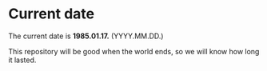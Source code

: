 # Current date

The current date is **1985.01.17.** (YYYY.MM.DD.)

This repository will be good when the world ends, so we will know how long it lasted.